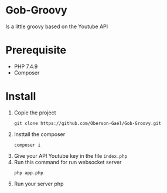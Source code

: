 # Gob-Groovy
Is a little groovy based on the Youtube API

# Prerequisite
- PHP 7.4.9
- Composer

# Install
1. Copie the project
   ```
   git clone https://github.com/Oberson-Gael/Gob-Groovy.git
   ```
2. Insttall the composer
   ```
   composer i
   ```
4. Give your API Youtube key in the file `index.php`
5. Run this command for run websocket server
   ```
   php app.php
   ```
6. Run your server php